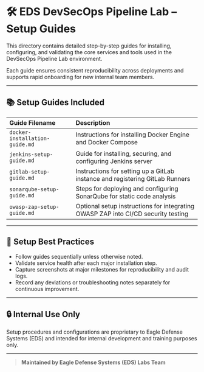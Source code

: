 # 🛠️ EDS DevSecOps Pipeline Lab – Setup Guides

This directory contains detailed step-by-step guides for installing, configuring, and validating the core services and tools used in the DevSecOps Pipeline Lab environment.

Each guide ensures consistent reproducibility across deployments and supports rapid onboarding for new internal team members.

---

## 📚 Setup Guides Included

| Guide Filename | Description |
|:---|:---|
| `docker-installation-guide.md` | Instructions for installing Docker Engine and Docker Compose |
| `jenkins-setup-guide.md` | Guide for installing, securing, and configuring Jenkins server |
| `gitlab-setup-guide.md` | Instructions for setting up a GitLab instance and registering GitLab Runners |
| `sonarqube-setup-guide.md` | Steps for deploying and configuring SonarQube for static code analysis |
| `owasp-zap-setup-guide.md` | Optional setup instructions for integrating OWASP ZAP into CI/CD security testing |

---

## 🧠 Setup Best Practices

- Follow guides sequentially unless otherwise noted.
- Validate service health after each major installation step.
- Capture screenshots at major milestones for reproducibility and audit logs.
- Record any deviations or troubleshooting notes separately for continuous improvement.

---

## 🔒 Internal Use Only

Setup procedures and configurations are proprietary to Eagle Defense Systems (EDS) and intended for internal development and training purposes only.

---

> **Maintained by Eagle Defense Systems (EDS) Labs Team**
